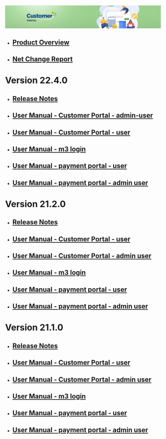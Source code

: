 ![LeanSwift Customer Portal](/Customerportal/src/images/customer-portal/front-end-user/CP_banner.jpg)

- ## [Product Overview](customer-portal/21.1.0/overview-customer-portal.md)

- ## [Net Change Report](net-change-report.md)

# Version 22.4.0 

- ## [Release Notes](customer-portal/22.4.0/release-notes-customer-portal.md)

- ## [User Manual - Customer Portal - admin-user](customer-portal/22.4.0/usermanual-customerportal-admin-user.md)

- ## [User Manual - Customer Portal - user](customer-portal/22.4.0/usermanual-customerportal-user.md)

- ## [User Manual - m3 login](add-ons/m3-login/usermanual-m3-login-22.4.0.md)

- ## [User Manual - payment portal - user](add-ons/payment-portal/usermanual-paymentportal-22.4.0-user.md)

- ## [User Manual -  payment portal - admin user](add-ons/payment-portal/usermanual-paymentportal-22.4.0-admin-user.md)


# Version 21.2.0

- ## [Release Notes](customer-portal/21.2.0/release-notes-customer-portal.md)

- ## [User Manual - Customer Portal - user](customer-portal/21.2.0/usermanual-customerportal-user.md)

- ## [User Manual - Customer Portal - admin user](customer-portal/21.2.0/usermanual-customerportal-admin-user.md)

- ## [User Manual - m3 login](add-ons/m3-login/usermanual-m3-login.md)

- ## [User Manual - payment portal - user](add-ons/payment-portal/usermanual-paymentportal-user.md)

- ## [User Manual - payment portal - admin user](add-ons/payment-portal/usermanual-paymentportal-admin-user.md)



# Version 21.1.0

- ## [Release Notes](customer-portal/21.1.0/release-notes-customer-portal.md)

- ## [User Manual - Customer Portal - user](customer-portal/21.1.0/usermanual-customerportal-user.md)

- ## [User Manual - Customer Portal - admin user](customer-portal/21.1.0/usermanual-customerportal-admin-user.md)

- ## [User Manual - m3 login](add-ons/m3-login/usermanual-m3-login.md)

- ## [User Manual - payment portal - user](add-ons/payment-portal/usermanual-paymentportal-user.md)

- ## [User Manual - payment portal - admin user](add-ons/payment-portal/usermanual-paymentportal-admin-user.md)


